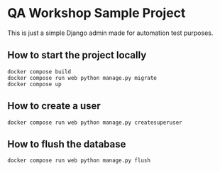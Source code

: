 # QA Workshop Sample Project

This is just a simple Django admin made for automation test purposes. 

## How to start the project locally

```
docker compose build
docker compose run web python manage.py migrate
docker compose up
```

## How to create a user

```
docker compose run web python manage.py createsuperuser
```

## How to flush the database
```
docker compose run web python manage.py flush
```